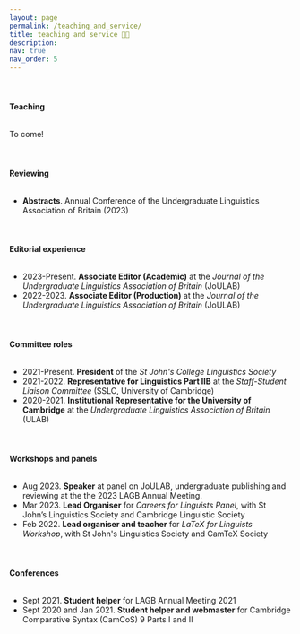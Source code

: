 ```yaml
---
layout: page
permalink: /teaching_and_service/
title: teaching and service 👩‍🏫
description: 
nav: true
nav_order: 5
---
```


<h4 style="margin-top: 3.3rem; margin-bottom: 2rem; font-weight: bold;">Teaching</h4>

To come!

<h4 style="margin-top: 3.3rem; margin-bottom: 2rem; font-weight: bold;">Reviewing</h4>

- **Abstracts**. Annual Conference of the Undergraduate Linguistics Association of Britain (2023) 

<h4 style="margin-top: 3.3rem; margin-bottom: 2rem; font-weight: bold;">Editorial experience</h4>

- 2023-Present. **Associate Editor (Academic)** at the _Journal of the Undergraduate Linguistics Association of Britain_ (JoULAB)
- 2022-2023. **Associate Editor (Production)** at the _Journal of the Undergraduate Linguistics Association of Britain_ (JoULAB) 

<h4 style="margin-top: 3.3rem; margin-bottom: 2rem; font-weight: bold;">Committee roles</h4>

- 2021-Present. **President** of the _St John's College Linguistics Society_
- 2021-2022. **Representative for Linguistics Part IIB** at the _Staff-Student Liaison Committee_ (SSLC, University of Cambridge)
- 2020-2021. **Institutional Representative for the University of Cambridge** at the _Undergraduate Linguistics Association of Britain_ (ULAB)

<h4 style="margin-top: 3.3rem; margin-bottom: 2rem; font-weight: bold;">Workshops and panels</h4>

- Aug 2023. **Speaker** at panel on JoULAB, undergraduate publishing and reviewing at the the 2023 LAGB Annual Meeting. 
- Mar 2023. **Lead Organiser** for _Careers for Linguists Panel_, with St John’s Linguistics Society and Cambridge Linguistic Society
- Feb 2022. **Lead organiser and teacher** for _LaTeX for Linguists Workshop_, with St John's Linguistics Society and CamTeX Society

<h4 style="margin-top: 3.3rem; margin-bottom: 2rem; font-weight: bold;">Conferences</h4>

- Sept 2021. **Student helper** for LAGB Annual Meeting 2021
- Sept 2020 and Jan 2021. **Student helper and webmaster** for Cambridge Comparative Syntax (CamCoS) 9 Parts I and II
